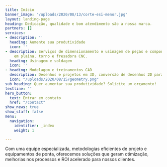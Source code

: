 ```yaml
---
title: Início
banner_image: "/uploads/2020/08/13/corte-esi-menor.jpg"
layout: landing-page
heading: Dedicação, qualidade e bom atendimento são a nossa marca.
partners: []
services:
- description: ''
  heading: Aumente sua produtividade
  icon: ''
- description: Serviços de dimensionamento e usinagem de peças e componentes de precisão
    em plaina, torno e fresadora CNC.
  heading: Usinagem e soldagem
  icon: ''
- heading: Modelagem e treinamentos CAD
  description: Desenhos e projetos em 3D, conversão de desenhos 2D para 3D.
  icon: "/uploads/2020/08/15/geometry.png"
sub_heading: Quer aumentar sua produtividade? Solicite um orçamento!
textline: ''
hero_button:
  text: Entrar em contato
  href: "/contact"
show_news: true
show_staff: false
menu:
  navigation:
    identifier: _index
    weight: 1

---
```

Com uma equipe especializada, metodologias eficientes de projeto e equipamentos de ponta, oferecemos soluções que geram otimização, melhorias nos processos e ROI acelerado para nossos clientes.